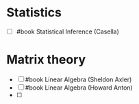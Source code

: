 # Statistics
- [ ] #book Statistical Inference (Casella)

# Matrix theory
- [ ] #book Linear Algebra (Sheldon Axler)
- [ ] #book Linear Algebra (Howard Anton)
- [ ] 